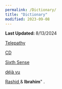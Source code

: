 ```yaml
---
permalink: /Dictionary/
title: "Dictionary"
modified: 2023-09-08
---
```



<b> Last Updated: </b> 8/13/2024 




<a href=" https://www.collinsdictionary.com/us/dictionary/english/telepathy "> Telepathy  </a> 




<a href=" https://dictionary.cambridge.org/us/dictionary/english/telepathy "> CD  </a> 




<a href=" https://www.collinsdictionary.com/us/dictionary/english/sixth-sense "> Sixth Sense </a> 




<a href=" https://www.merriam-webster.com/dictionary/d%C3%A9j%C3%A0%20vu "> déjà vu  </a> 




<a href=" https://en.wikipedia.org/wiki/Rashid_(name)#:~:text=Rashid%20is%20the%20transliteration%20of,Pronunciation "> Rashid </a>   & <b>Ibrahim</b>" .
